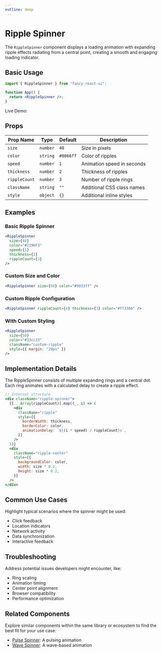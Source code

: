 ```yaml
---
outline: deep
---
```


# Ripple Spinner

The `RippleSpinner` component displays a loading animation with expanding ripple effects radiating from a central point, creating a smooth and engaging loading indicator.

## Basic Usage

```jsx
import { RippleSpinner } from "fancy-react-ui";

function App() {
  return <RippleSpinner />;
}
```

Live Demo:

<RippleWrapper />

## Props

| Prop Name     | Type     | Default   | Description                |
| ------------- | -------- | --------- | -------------------------- |
| `size`        | `number` | `40`      | Size in pixels             |
| `color`       | `string` | `#0066ff` | Color of ripples           |
| `speed`       | `number` | `1`       | Animation speed in seconds |
| `thickness`   | `number` | `2`       | Thickness of ripples       |
| `rippleCount` | `number` | `3`       | Number of ripple rings     |
| `className`   | `string` | `""`      | Additional CSS class names |
| `style`       | `object` | `{}`      | Additional inline styles   |

## Examples

### Basic Ripple Spinner

```jsx
<RippleSpinner
  size={48}
  color="#2196F3"
  speed={1}
  thickness={2}
  rippleCount={3}
/>
```

### Custom Size and Color

```jsx
<RippleSpinner size={60} color="#9933ff" />
```

### Custom Ripple Configuration

```jsx
<RippleSpinner rippleCount={4} thickness={3} color="#ff3366" />
```

### With Custom Styling

```jsx
<RippleSpinner
  size={50}
  color="#33cc33"
  className="custom-ripple"
  style={{ margin: "20px" }}
/>
```

## Implementation Details

The RippleSpinner consists of multiple expanding rings and a central dot. Each ring animates with a calculated delay to create a ripple effect.

```jsx
// Internal structure
<div className="ripple-spinner">
  {[...Array(rippleCount)].map((_, i) => (
    <div
      className="ripple"
      style={{
        borderWidth: thickness,
        borderColor: color,
        animationDelay: `${(i * speed) / rippleCount}s`,
      }}
    />
  ))}
  <div
    className="ripple-center"
    style={{
      backgroundColor: color,
      width: size * 0.2,
      height: size * 0.2,
    }}
  />
</div>
```

## Common Use Cases

Highlight typical scenarios where the spinner might be used:

- Click feedback
- Location indicators
- Network activity
- Data synchronization
- Interactive feedback

## Troubleshooting

Address potential issues developers might encounter, like:

- Ring scaling
- Animation timing
- Center point alignment
- Browser compatibility
- Performance optimization

## Related Components

Explore similar components within the same library or ecosystem to find the best fit for your use case:

- [Pulse Spinner](/loaders/pulse-spinner.html): A pulsing animation
- [Wave Spinner](/loaders/wave-spinner.html): A wave-based animation
